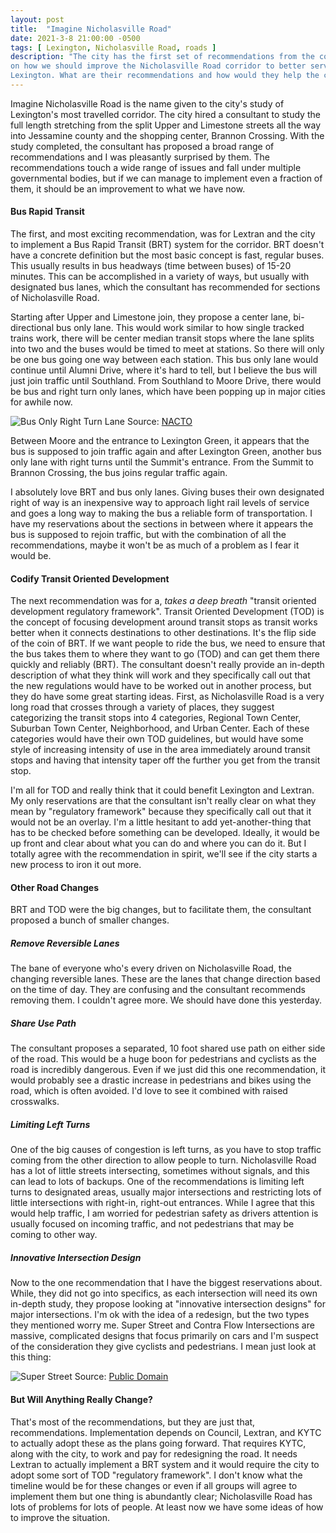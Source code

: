```yaml
---
layout: post
title:  "Imagine Nicholasville Road"
date: 2021-3-8 21:00:00 -0500
tags: [ Lexington, Nicholasville Road, roads ]
description: "The city has the first set of recommendations from the consultant
on how we should improve the Nicholasville Road corridor to better serve all of
Lexington. What are their recommendations and how would they help the city?"
---
```


Imagine Nicholasville Road is the name given to the city's study of Lexington's
most travelled corridor. The city hired a consultant to study the full length
stretching from the split Upper and Limestone streets all the way into 
Jessamine county and the shopping center, Brannon Crossing. With the study
completed, the consultant has proposed a broad range of recommendations and I
was pleasantly surprised by them. The recommendations touch a wide range of
issues and fall under multiple governmental bodies, but if we can manage to
implement even a fraction of them, it should be an improvement to what we have
now.

#### Bus Rapid Transit

The first, and most exciting recommendation, was for Lextran and the city to
implement a Bus Rapid Transit (BRT) system for the corridor. BRT doesn't have a
concrete definition but the most basic concept is fast, regular buses. This
usually results in bus headways (time between buses) of 15-20 minutes. This can
be accomplished in a variety of ways, but usually with designated bus lanes,
which the consultant has recommended for sections of Nicholasville Road.

Starting after Upper and Limestone join, they propose a center lane,
bi-directional bus only lane. This would work similar to how single tracked
trains work, there will be center median transit stops where the lane splits
into two and the buses would be timed to meet at stations. So there will only
be one bus going one way between each station. This bus only lane would continue
until Alumni Drive, where it's hard to tell, but I believe the bus will just 
join traffic until Southland. From Southland to Moore Drive, there would be bus
and right turn only lanes, which have been popping up in major cities for awhile
now.

![Bus Only Right Turn Lane]({{site.baseurl}}/assets/img/brt-right-turn.jpg)
<span class="caption">
  Source: [NACTO](https://nacto.org/publication/transit-street-design-guide/intersections/intersection-design/shared-right-turn-lane/)
</span>

Between Moore and the entrance to Lexington Green, it appears that the bus
is supposed to join traffic again and after Lexington Green, another bus only
lane with right turns until the Summit's entrance. From the Summit to Brannon
Crossing, the bus joins regular traffic again.

I absolutely love BRT and bus only lanes. Giving buses their own designated
right of way is an inexpensive way to approach light rail levels of service and
goes a long way to making the bus a reliable form of transportation. I have my
reservations about the sections in between where it appears the bus is supposed
to rejoin traffic, but with the combination of all the recommendations, maybe
it won't be as much of a problem as I fear it would be.

#### Codify Transit Oriented Development

The next recommendation was for a, _takes a deep breath_ "transit oriented
development regulatory framework". Transit Oriented Development (TOD) is the 
concept of focusing development around transit stops as transit works better
when it connects destinations to other destinations. It's the flip side
of the coin of BRT. If we want people to ride the bus, we need to ensure that
the bus takes them to where they want to go (TOD) and can get them there quickly
and reliably (BRT). The consultant doesn't really provide an in-depth
description of what they think will work and they specifically call out that the
new regulations would have to be worked out in another process, but they do have
some great starting ideas. First, as Nicholasville Road is a very long road that
crosses through a variety of places, they suggest categorizing the transit stops
into 4 categories, Regional Town Center, Suburban Town Center, Neighborhood, and
Urban Center. Each of these categories would have their own TOD guidelines, but
would have some style of increasing intensity of use in the area immediately
around transit stops and having that intensity taper off the further you get
from the transit stop.

I'm all for TOD and really think that it could benefit Lexington and Lextran. My
only reservations are that the consultant isn't really clear on what they mean
by "regulatory framework" because they specifically call out that it would not
be an overlay. I'm a little hesitant to add yet-another-thing that has to be
checked before something can be developed. Ideally, it would be up front and
clear about what you can do and where you can do it. But I totally agree with the
recommendation in spirit, we'll see if the city starts a new process to iron it
out more.

#### Other Road Changes

BRT and TOD were the big changes, but to facilitate them, the consultant
proposed a bunch of smaller changes.

##### Remove Reversible Lanes

The bane of everyone who's every driven on Nicholasville Road, the changing
reversible lanes. These are the lanes that change direction based on the time of
day. They are confusing and the consultant recommends removing them.
I couldn't agree more. We should have done this yesterday.

##### Share Use Path

The consultant proposes a separated, 10 foot shared use path on either side of
the road. This would be a huge boon for pedestrians and cyclists as the road is
incredibly dangerous. Even if we just did this one recommendation, it would
probably see a drastic increase in pedestrians and bikes using the road, which
is often avoided. I'd love to see it combined with raised crosswalks.

##### Limiting Left Turns

One of the big causes of congestion is left turns, as you have to stop traffic
coming from the other direction to allow people to turn. Nicholasville Road has
a lot of little streets intersecting, sometimes without signals, and this can
lead to lots of backups. One of the recommendations is limiting left turns to
designated areas, usually major intersections and restricting lots of little
intersections with right-in, right-out entrances. While I agree that this would
help traffic, I am worried for pedestrian safety as drivers attention is usually
focused on incoming traffic, and not pedestrians that may be coming to other way.

##### Innovative Intersection Design

Now to the one recommendation that I have the biggest reservations about. While,
they did not go into specifics, as each intersection will need its own in-depth
study, they propose looking at "innovative intersection designs" for major
intersections. I'm ok with the idea of a redesign, but the two types they
mentioned worry me. Super Street and Contra Flow Intersections are massive,
complicated designs that focus primarily on cars and I'm suspect of the
consideration they give cyclists and pedestrians. I mean just look at this
thing:

![Super Street]({{site.baseurl}}/assets/img/superstreet.svg)
<span class="caption">
  Source: [Public Domain](https://commons.wikimedia.org/w/index.php?curid=980455)
</span>

#### But Will Anything Really Change?

That's most of the recommendations, but they are just that, recommendations.
Implementation depends on Council, Lextran, and KYTC to actually adopt these as
the plans going forward. That requires KYTC, along with the city, to work and
pay for redesigning the road. It needs Lextran to actually implement a BRT
system and it would require the city to adopt some sort of TOD "regulatory
framework". I don't know what the timeline would be for these changes or even
if all groups will agree to implement them but one thing is abundantly clear;
Nicholasville Road has lots of problems for lots of people. At least now we have
some ideas of how to improve the situation.